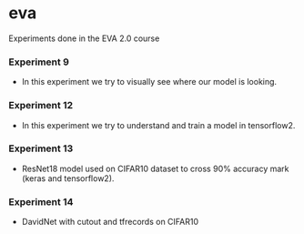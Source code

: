# eva
Experiments done in the EVA 2.0 course

### Experiment 9
* In this experiment we try to visually see where our model is looking.

### Experiment 12
* In this experiment we try to understand and train a model in tensorflow2.

### Experiment 13
* ResNet18 model used on CIFAR10 dataset to cross 90% accuracy mark (keras and tensorflow2).

### Experiment 14
* DavidNet with cutout and tfrecords on CIFAR10
